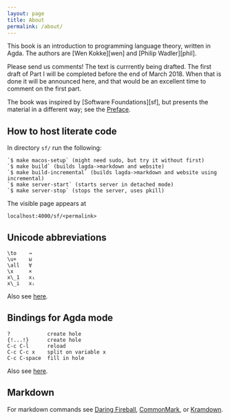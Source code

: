 ```yaml
---
layout: page
title: About
permalink: /about/
---
```


This book is an introduction to programming language theory, written
in Agda.  The authors are [Wen Kokke][wen] and [Philip Wadler][phil].

Please send us comments!  The text is currrently being drafted. The
first draft of Part I will be completed before the end of
March 2018. When that is done it will be announced here, and that would be
an excellent time to comment on the first part.

The book was inspired by [Software Foundations][sf], but presents the
material in a different way; see the [Preface](Preface).

## How to host literate code

In directory `sf/` run the following:

	`$ make macos-setup` (might need sudo, but try it without first)
	`$ make build` (builds lagda->markdown and website)
	`$ make build-incremental` (builds lagda->markdown and website using incremental)
	`$ make server-start` (starts server in detached mode)
	`$ make server-stop` (stops the server, uses pkill)

The visible page appears at

    localhost:4000/sf/<permalink>

<!--
    $ make clobber
    $ make
    $ make serve &
-->

## Unicode abbreviations


    \to    →
    \u+    ⊎
    \all   ∀
    \x     ×
	x\_1   x₁
	x\_i   xᵢ

Also see [here](
https://github.com/agda/agda/blob/master/src/data/emacs-mode/agda-input.el#L194
).

## Bindings for Agda mode

    ?            create hole
    {!...!}      create hole
    C-c C-l      reload
    C-c C-c x    split on variable x 
    C-c C-space  fill in hole

Also see [here](
http://agda.readthedocs.io/en/latest/tools/emacs-mode.html
).

## Markdown

For markdown commands see [Daring Fireball](
https://daringfireball.net/projects/markdown/syntax
), [CommonMark](
http://spec.commonmark.org/0.28/
), or [Kramdown](
https://kramdown.gettalong.org/syntax.html
).


